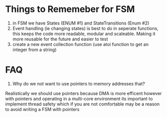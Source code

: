 # Things to Rememeber for FSM

1. in FSM we have States (ENUM #1) and StateTransitions (Enum #2)
2. Event handling (ie changing states) is best to do in seperate functions, this keeps the code more readable, modular and scaleable. Making it more reusable for the future and easier to test
3. create a new event collection function (use atoi function to get an integer from a string)

# FAQ

1. Why do we not want to use pointers to memory addresses that?

Realistically we should use pointers because DMA is more efficent however with pointers and operating in a multi-core environment its important to implement thread safety which if you are not comfortable may be a reason to avoid writing a FSM with pointers